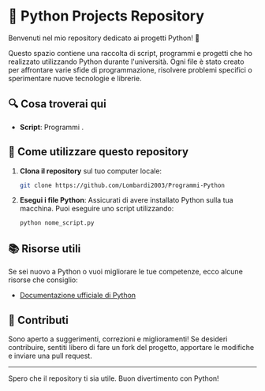 # 📂 Python Projects Repository

Benvenuti nel mio repository dedicato ai progetti Python! 🐍

Questo spazio contiene una raccolta di script, programmi e progetti che ho realizzato utilizzando Python durante l'università. Ogni file è stato creato per affrontare varie sfide di programmazione, risolvere problemi specifici o sperimentare nuove tecnologie e librerie.

## 🔍 Cosa troverai qui

- **Script**: Programmi .

## 🚀 Come utilizzare questo repository

1. **Clona il repository** sul tuo computer locale:

    ```bash
    git clone https://github.com/Lombardi2003/Programmi-Python
    ```
2. **Esegui i file Python**: Assicurati di avere installato Python sulla tua macchina. Puoi eseguire uno script utilizzando:

    ```bash
    python nome_script.py
    ```

## 📚 Risorse utili

Se sei nuovo a Python o vuoi migliorare le tue competenze, ecco alcune risorse che consiglio:

- [Documentazione ufficiale di Python](https://docs.python.org/3/)

## 🤝 Contributi

Sono aperto a suggerimenti, correzioni e miglioramenti! Se desideri contribuire, sentiti libero di fare un fork del progetto, apportare le modifiche e inviare una pull request.

---

Spero che il repository ti sia utile. Buon divertimento con Python!
